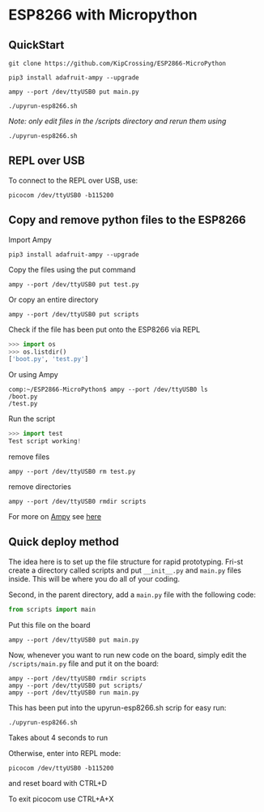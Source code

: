 # ESP8266 with Micropython

## QuickStart

```
git clone https://github.com/KipCrossing/ESP2866-MicroPython

pip3 install adafruit-ampy --upgrade

ampy --port /dev/ttyUSB0 put main.py

./upyrun-esp8266.sh
```

_Note: only edit files in the /scripts directory and rerun them using_

```
./upyrun-esp8266.sh
```

## REPL over USB

To connect to the REPL over USB, use:

```
picocom /dev/ttyUSB0 -b115200
```

## Copy and remove python files to the ESP8266

Import Ampy

```
pip3 install adafruit-ampy --upgrade
```

Copy the files using the put command

```
ampy --port /dev/ttyUSB0 put test.py
```

Or copy an entire directory

```
ampy --port /dev/ttyUSB0 put scripts
```

Check if the file has been put onto the ESP8266 via REPL

```python
>>> import os
>>> os.listdir()
['boot.py', 'test.py']
```

Or using Ampy

```
comp:~/ESP2866-MicroPython$ ampy --port /dev/ttyUSB0 ls
/boot.py
/test.py
```

Run the script

```python
>>> import test
Test script working!
```

remove files

```
ampy --port /dev/ttyUSB0 rm test.py
```

remove directories

```
ampy --port /dev/ttyUSB0 rmdir scripts
```

For more on [Ampy](https://learn.adafruit.com/micropython-basics-load-files-and-run-code/install-ampy#upgrade-ampy) see [here](https://learn.adafruit.com/micropython-basics-load-files-and-run-code/file-operations)

## Quick deploy method

The idea here is to set up the file structure for rapid prototyping. Fri-st create a directory called scripts and put `__init__.py` and `main.py` files inside. This will be where you do all of your coding.

Second, in the parent directory, add a `main.py` file with the following code:

```python
from scripts import main
```

Put this file on the board

```
ampy --port /dev/ttyUSB0 put main.py
```

Now, whenever you want to run new code on the board, simply edit the `/scripts/main.py` file and put it on the board:

```
ampy --port /dev/ttyUSB0 rmdir scripts
ampy --port /dev/ttyUSB0 put scripts/
ampy --port /dev/ttyUSB0 run main.py
```

This has been put into the upyrun-esp8266.sh scrip for easy run:

```
./upyrun-esp8266.sh
```

Takes about 4 seconds to run

Otherwise, enter into REPL mode:

```
picocom /dev/ttyUSB0 -b115200
```

and reset board with CTRL+D

To exit picocom use CTRL+A+X
